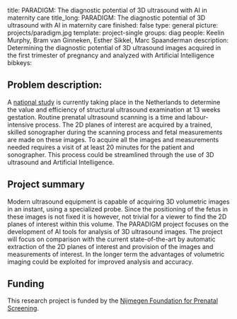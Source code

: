 title: PARADIGM: The diagnostic potential of 3D ultrasound with AI in maternity care
title_long: PARADIGM: The diagnostic potential of 3D ultrasound with AI in maternity care
finished: false
type: general
picture: projects/paradigm.jpg
template: project-single
groups: diag
people: Keelin Murphy, Bram van Ginneken, Esther Sikkel, Marc Spaanderman
description: Determining the diagnostic potential of 3D ultrasound images acquired in the first trimester of pregnancy and analyzed with Artificial Intelligence
bibkeys:

## Problem description:
A [national study](https://13wekenecho.org/) is currently taking place in the Netherlands to determine the value and efficiency of structural ultrasound examination at 13 weeks gestation.  Routine prenatal ultrasound scanning is a time and labour-intensive process.  The 2D planes of interest are acquired by a trained, skilled sonographer during the scanning process and fetal measurements are made on these images. To acquire all the images and measurements needed requires a visit of at least 20 minutes for the patient and sonographer.  This process could be streamlined through the use of 3D ultrasound and Artificial Intelligence.


## Project summary
Modern ultrasound equipment is capable of acquiring 3D volumetric images in an instant, using a specialized probe. Since the positioning of the fetus in these images is not fixed it is however, not trivial for a viewer to find the 2D planes of interest within this volume.  The PARADIGM project focuses on the development of AI tools for analysis of 3D ultrasound images.  The project will focus on comparison with the current state-of-the-art by automatic extraction of the 2D planes of interest and provision of the images and measurements of interest.  In the longer term the advantages of volumetric imaging could be exploited for improved analysis and accuracy.


## Funding
This research project is funded by the [Nijmegen Foundation for Prenatal Screening](https://www.spn-regionijmegen.nl/).
